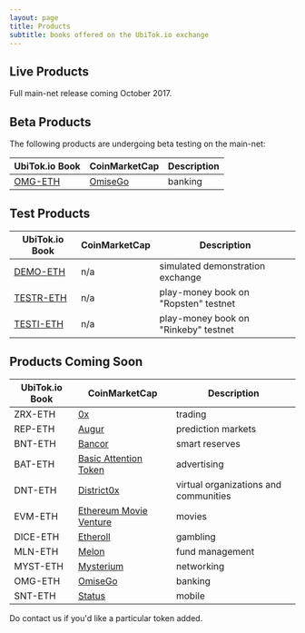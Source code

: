 ```yaml
---
layout: page
title: Products
subtitle: books offered on the UbiTok.io exchange
---
```


## Live Products

Full main-net release coming October 2017.

## Beta Products

The following products are undergoing beta testing on the main-net:

|UbiTok.io Book|CoinMarketCap|Description|
|------|----|----|
|[OMG-ETH](http://ubitok.io/exchange/?pairId=OMG-ETH&vu=1)|[OmiseGo](https://coinmarketcap.com/assets/omisego/)|banking|

## Test Products

|UbiTok.io Book|CoinMarketCap|Description|
|------|----|----|
|[DEMO-ETH](http://ubitok.io/exchange/?pairId=DEMO-ETH&vu=1)|n/a|simulated demonstration exchange|
|[TESTR-ETH](http://ubitok.io/exchange/?pairId=TESTR-ETH&vu=1)|n/a|play-money book on "Ropsten" testnet|
|[TESTI-ETH](http://ubitok.io/exchange/?pairId=TESTI-ETH&vu=1)|n/a|play-money book on "Rinkeby" testnet|

## Products Coming Soon

|UbiTok.io Book|CoinMarketCap|Description|
|------|----|----|
|ZRX-ETH|[0x](https://coinmarketcap.com/assets/0x/)|trading|
|REP-ETH|[Augur](https://coinmarketcap.com/assets/augur/)|prediction markets|
|BNT-ETH|[Bancor](https://coinmarketcap.com/assets/bancor/)|smart reserves|
|BAT-ETH|[Basic Attention Token](https://coinmarketcap.com/assets/basic-attention-token/)|advertising|
|DNT-ETH|[District0x](https://coinmarketcap.com/assets/district0x/)|virtual organizations and communities|
|EVM-ETH|[Ethereum Movie Venture](https://coinmarketcap.com/assets/ethereum-movie-venture/)|movies|
|DICE-ETH|[Etheroll](https://coinmarketcap.com/assets/etheroll/)|gambling|
|MLN-ETH|[Melon](https://coinmarketcap.com/assets/melon/)|fund management|
|MYST-ETH|[Mysterium](https://coinmarketcap.com/assets/mysterium/)|networking|
|OMG-ETH|[OmiseGo](https://coinmarketcap.com/assets/omisego/)|banking|
|SNT-ETH|[Status](https://coinmarketcap.com/assets/status/)|mobile|

Do contact us if you'd like a particular token added.
